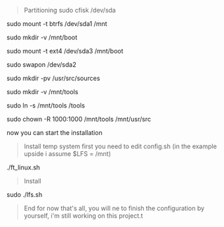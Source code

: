 > Partitioning
sudo cfisk /dev/sda

sudo mount -t btrfs /dev/sda1 /mnt

sudo mkdir -v /mnt/boot

sudo mount -t ext4 /dev/sda3 /mnt/boot

sudo swapon /dev/sda2

sudo mkdir -pv /usr/src/sources

sudo mkdir -v /mnt/tools

sudo ln -s /mnt/tools /tools

sudo chown -R 1000:1000 /mnt/tools /mnt/usr/src

now you can start the installation


> Install temp system
first you need to edit config.sh (in the example upside i assume $LFS = /mnt)

./ft_linux.sh

> Install

sudo ./lfs.sh


> End
for now that's all, you will ne to finish the configuration by yourself,
i'm still working on this project.t
